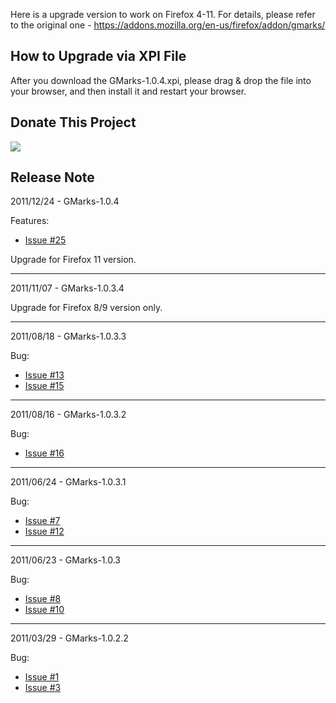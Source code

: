 Here is a upgrade version to work on Firefox 4-11.
For details, please refer to the original one - https://addons.mozilla.org/en-us/firefox/addon/gmarks/


## How to Upgrade via XPI File ##
After you download the GMarks-1.0.4.xpi, please drag & drop the file into your browser, and then install it and restart your browser.

## Donate This Project ##
[![](https://www.paypal.com/en_US/i/btn/btn_donateCC_LG.gif)](https://www.paypal.com/cgi-bin/webscr?cmd=_donations&business=jumperchen%40gmail%2ecom&lc=US&item_name=Gmarks&currency_code=USD&no_note=0&currency_code=USD&bn=PP%2dDonationsBF%3abtn_donateCC_LG%2egif%3aNonHostedGuest)


## Release Note ##
2011/12/24 - GMarks-1.0.4

Features:
  * [Issue #25](https://code.google.com/p/gmarks/issues/detail?id=#25)

Upgrade for Firefox 11 version.


---


2011/11/07 - GMarks-1.0.3.4

Upgrade for Firefox 8/9 version only.


---


2011/08/18 - GMarks-1.0.3.3

Bug:
  * [Issue #13](https://code.google.com/p/gmarks/issues/detail?id=#13)
  * [Issue #15](https://code.google.com/p/gmarks/issues/detail?id=#15)


---


2011/08/16 - GMarks-1.0.3.2

Bug:
  * [Issue #16](https://code.google.com/p/gmarks/issues/detail?id=#16)


---


2011/06/24 - GMarks-1.0.3.1

Bug:
  * [Issue #7](https://code.google.com/p/gmarks/issues/detail?id=#7)
  * [Issue #12](https://code.google.com/p/gmarks/issues/detail?id=#12)


---

2011/06/23 - GMarks-1.0.3

Bug:
  * [Issue #8](https://code.google.com/p/gmarks/issues/detail?id=#8)
  * [Issue #10](https://code.google.com/p/gmarks/issues/detail?id=#10)


---

2011/03/29 - GMarks-1.0.2.2

Bug:
  * [Issue #1](https://code.google.com/p/gmarks/issues/detail?id=#1)
  * [Issue #3](https://code.google.com/p/gmarks/issues/detail?id=#3)